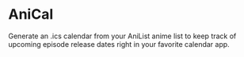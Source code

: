 # AniCal
Generate an .ics calendar from your AniList anime list to keep track of upcoming episode release dates right in your favorite calendar app.
